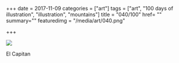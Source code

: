 +++
date = 2017-11-09
categories = ["art"]
tags = ["art", "100 days of illustration", "illustration", "mountains"]
title = "040/100"
href= ""
summary=""
featuredimg = "/media/art/040.png"

+++

<img src="/media/art/040.png" />

El Capitan
